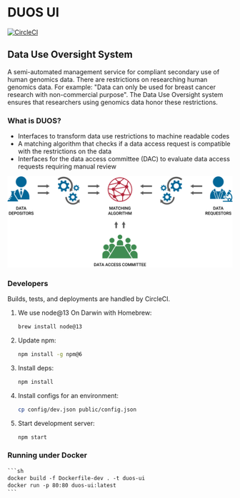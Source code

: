 DUOS UI
=======
[![CircleCI](https://circleci.com/gh/DataBiosphere/duos-ui.svg?style=svg)](https://circleci.com/gh/DataBiosphere/duos-ui)

## Data Use Oversight System
A semi-automated management service for compliant secondary use of human genomics data.
There are restrictions on researching human genomics data. For example: 
"Data can only be used for breast cancer research with non-commercial purpose".
The Data Use Oversight system ensures that researchers using genomics data honor these restrictions.

### What is DUOS?
* Interfaces to transform data use restrictions to machine readable codes
* A matching algorithm that checks if a data access request is compatible with the restrictions on the data
* Interfaces for the data access committee (DAC) to evaluate data access requests requiring manual review

![What is DUOS](https://github.com/DataBiosphere/duos-ui/blob/develop/public/images/what_is_duos.svg)

### Developers

Builds, tests, and deployments are handled by CircleCI.

1. We use node@13 On Darwin with Homebrew:

    ```sh
    brew install node@13
    ```
2. Update npm:

    ```sh
    npm install -g npm@6
    ```
3. Install deps:

    ```sh
    npm install
    ```
4. Install configs for an environment:

    ```sh
    cp config/dev.json public/config.json
    ```
5. Start development server:

    ```sh
    npm start
    ```
### Running under Docker

    ```sh
    docker build -f Dockerfile-dev . -t duos-ui
    docker run -p 80:80 duos-ui:latest
    ```
